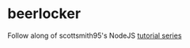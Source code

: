 # beerlocker
Follow along of scottsmith95's NodeJS [tutorial series](https://github.com/scottksmith95/beerlocker)
